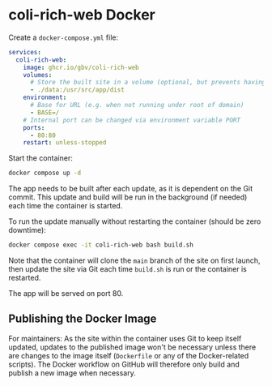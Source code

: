 # coli-rich-web Docker

Create a `docker-compose.yml` file:

```yml
services:
  coli-rich-web:
    image: ghcr.io/gbv/coli-rich-web
    volumes:
      # Store the built site in a volume (optional, but prevents having to rebuild the site if the container is recreated)
      - ./data:/usr/src/app/dist
    environment:
      # Base for URL (e.g. when not running under root of domain)
      - BASE=/
    # Internal port can be changed via environment variable PORT
    ports:
      - 80:80
    restart: unless-stopped
```

Start the container:

```sh
docker compose up -d
```

The app needs to be built after each update, as it is dependent on <!-- the specified environment variables and --> the Git commit. This update and build will be run in the background (if needed) each time the container is started.

To run the update manually without restarting the container (should be zero downtime):

```sh
docker compose exec -it coli-rich-web bash build.sh
```

Note that the container will clone the `main` branch of the site on first launch, then update the site via Git each time `build.sh` is run or the container is restarted.

The app will be served on port 80.

## Publishing the Docker Image

For maintainers: As the site within the container uses Git to keep itself updated, updates to the published image won't be necessary unless there are changes to the image itself (`Dockerfile` or any of the Docker-related scripts). The Docker workflow on GitHub will therefore only build and publish a new image when necessary.
